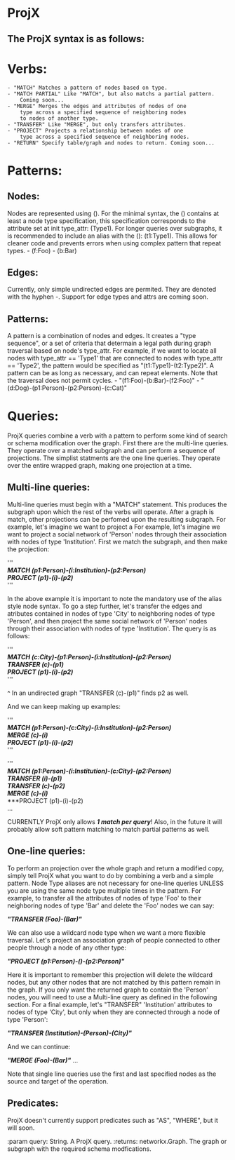 ProjX
=====
The ProjX syntax is as follows:
-------------------------------

Verbs:
======
    - "MATCH" Matches a pattern of nodes based on type.
    - "MATCH PARTIAL" Like "MATCH", but also matchs a partial pattern.
      	Coming soon...
    - "MERGE" Merges the edges and attributes of nodes of one
 		type across a specified sequence of neighboring nodes
 		to nodes of another type.
    - "TRANSFER" Like "MERGE", but only transfers attributes.
    - "PROJECT" Projects a relationship between nodes of one
		type across a specified sequence of neighboring nodes.
    - "RETURN" Specify table/graph and nodes to return. Coming soon...

Patterns:
=========

Nodes:
------
Nodes are represented using (). For the minimal syntax, the
() contains at least a node type specification, this specification
corresponds to the attribute set at init type_attr: (Type1).
For longer queries over subgraphs, it is recommended to
include an alias with the (): (t1:Type1). This allows for
cleaner code and prevents errors when using complex pattern
that repeat types.
    - (f:Foo)
    - (b:Bar)

Edges:
------
Currently, only simple undirected edges are permited. They are
denoted with the hyphen -. Support for edge types and attrs are
coming soon.

Patterns:
---------
A pattern is a combination of nodes and edges. It creates a
"type sequence", or a set of criteria that determain a legal
path during graph traversal based on node's type_attr. For
example, if we want to locate all nodes with type_attr == 'Type1'
that are connected to nodes with type_attr == 'Type2', the pattern
would be specified as "(t1:Type1)-(t2:Type2)". A pattern can be as
long as necessary, and can repeat elements. Note that the traversal
does not permit cycles.
    - "(f1:Foo)-(b:Bar)-(f2:Foo)"
    - "(d:Dog)-(p1:Person)-(p2:Person)-(c:Cat)"

Queries:
========
ProjX queries combine a verb with a pattern to perform some kind
of search or schema modification over the graph. First there are
the multi-line queries. They operate over a matched subgraph and
can perform a sequence of projections. The simplist statments are
the one line queries. They operate over the entire wrapped graph,
making one projection at a time.

Multi-line queries:
-------------------
Multi-line queries must begin with a "MATCH" statement. This
produces the subgraph upon which the rest of the verbs will
operate. After a graph is match, other projections can be perfomed
upon the resulting subgraph. For example, let's imagine we want to
project a For example, let's imagine we want to project a social
network of 'Person' nodes through their association with nodes of
type 'Institution'. First we match the subgraph, and then make
the projection:


'''      
***MATCH (p1:Person)-(i:Institution)-(p2:Person)***  
***PROJECT (p1)-(i)-(p2)***  
'''

In the above example it is important to note the mandatory use of
the alias style node syntax. To go a step further, let's transfer the
edges and atributes contained in nodes of type 'City' to neighboring
nodes of type 'Person', and then project the same social network of
'Person' nodes through their association with nodes of type
'Institution'. The query is as follows:

'''  
***MATCH (c:City)-(p1:Person)-(i:Institution)-(p2:Person)***  
***TRANSFER (c)-(p1)***  
***PROJECT (p1)-(i)-(p2)***  
'''

^ In an undirected graph "TRANSFER (c)-(p1)" finds p2 as well.

And we can keep making up examples:

'''  
***MATCH (p1:Person)-(c:City)-(i:Institution)-(p2:Person)***  
***MERGE (c)-(i)***   
***PROJECT (p1)-(i)-(p2)***  
'''  

'''  
***MATCH (p1:Person)-(i:Institution)-(c:City)-(p2:Person)***     
***TRANSFER (i)-(p1)***    
***TRANSFER (c)-(p2)***    
***MERGE (c)-(i)***  
***PROJECT (p1)-(i)-(p2)  
...


CURRENTLY ProjX only allows ***1 match per query***! Also, in
the future it will probably allow soft pattern matching to match
partial patterns as well.

One-line queries:
-----------------
To perform an projection over the whole graph and return a modified
copy, simply tell ProjX what you want to do by combining a verb and
a simple pattern. Node Type aliases are not necessary for one-line
queries UNLESS you are using the same node type multiple times in the
pattern. For example, to transfer all the attributes of nodes of
type 'Foo' to their neighboring nodes of type 'Bar' and delete the
'Foo' nodes we can say:


***"TRANSFER (Foo)-(Bar)"***


We can also use a wildcard node type when we want a more flexible
traversal. Let's project an association graph of people connected
to other people through a node of any other type:

***"PROJECT (p1:Person)-()-(p2:Person)"*** 

Here it is important to remember this projection will delete the
wildcard nodes, but any other nodes that are not matched by this
pattern remain in the graph. If you only want the returned graph
to contain the 'Person' nodes, you will need to use a Multi-line
query as defined in the following section. For a final example, let's
"TRANSFER" 'Institution' attributes to nodes of type 'City', but only
when they are connected through a node of type 'Person':

***"TRANSFER (Institution)-(Person)-(City)"***
 
And we can continue:


***"MERGE (Foo)-(Bar)"***
...


Note that single line queries use the first and last specified
nodes as the source and target of the operation.

Predicates:
-----------
ProjX doesn't currently support predicates such as "AS", "WHERE",
but it will soon.

:param query: String. A ProjX query.
:returns: networkx.Graph. The graph or subgraph with the required
  schema modfications.